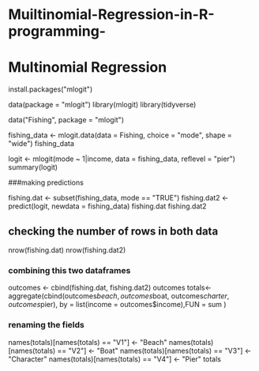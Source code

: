 # Muiltinomial-Regression-in-R-programming-
# Multinomial Regression 
install.packages("mlogit")

data(package = "mlogit")
library(mlogit)
library(tidyverse)

data("Fishing", package = "mlogit")

fishing_data <- mlogit.data(data = Fishing, choice = "mode",  shape = "wide")
fishing_data

logit <- mlogit(mode ~ 1|income, data = fishing_data, reflevel = "pier")
summary(logit)

###making predictions 

fishing.dat <- subset(fishing_data, mode == "TRUE")
fishing.dat2 <- predict(logit, newdata = fishing_data)
fishing.dat
fishing.dat2

## checking the number of rows in both data
nrow(fishing.dat)
nrow(fishing.dat2)

### combining this two dataframes
outcomes <- cbind(fishing.dat, fishing.dat2)
outcomes
totals<- aggregate(cbind(outcomes$beach, outcomes$boat, outcomes$charter,
                outcomes$pier), by = list(income = outcomes$income),FUN = sum )

### renaming the fields
names(totals)[names(totals) == "V1"] <- "Beach"
names(totals)[names(totals) == "V2"] <- "Boat"
names(totals)[names(totals) == "V3"] <- "Character"
names(totals)[names(totals) == "V4"] <- "Pier"
totals
